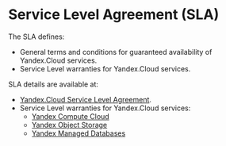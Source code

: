 # Service Level Agreement&nbsp;(SLA)

The SLA defines:

  * General terms and conditions for guaranteed availability of Yandex.Cloud services.
  * Service Level warranties for Yandex.Cloud services.

SLA details are available at:

* [Yandex.Cloud Service Level Agreement](https://yandex.com/legal/cloud_sla/?lang=en).
* Service Level warranties for Yandex.Cloud services:
  * [Yandex Compute Cloud](https://yandex.ru/legal/cloud_sla_compute/?lang=en)
  * [Yandex Object Storage](https://yandex.ru/legal/cloud_sla_storage/?lang=en)
  * [Yandex Managed Databases](https://yandex.ru/legal/cloud_sla_mdb/?lang=en)


